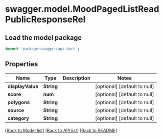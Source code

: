 # swagger.model.MoodPagedListReadPublicResponseRel

## Load the model package
```dart
import 'package:swagger/api.dart';
```

## Properties
Name | Type | Description | Notes
------------ | ------------- | ------------- | -------------
**displayValue** | **String** |  | [optional] [default to null]
**score** | **num** |  | [optional] [default to null]
**polygons** | **String** |  | [optional] [default to null]
**source** | **String** |  | [optional] [default to null]
**category** | **String** |  | [optional] [default to null]

[[Back to Model list]](../README.md#documentation-for-models) [[Back to API list]](../README.md#documentation-for-api-endpoints) [[Back to README]](../README.md)


